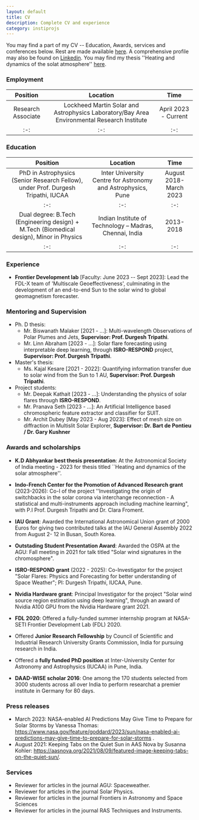 ```yaml
---
layout: default
title: CV
description: Complete CV and experience
category: instiprojs
---
```


You may find a part of my CV -- Education, Awards, services and conferences below. Rest are made available [here]({{site.url}}/assets/CV_VishalUpendran.pdf). A comprehensive profile may also be found on [Linkedin](https://www.linkedin.com/in/vishal-upendran1995). You may find my thesis ''Heating and dynamics of the solat atmosphere'' [here](https://ui.adsabs.harvard.edu/abs/2023arXiv230401553U/abstract).

### Employment

|Position|Location|Time|
|:-:|:-:|:-:|
|Research Associate|Lockheed Martin Solar and Astrophysics Laboratory/Bay Area Environmental Research Institute|April 2023 - Current|
|:-:|:-:|:-:|


### Education

|Position|Location|Time|
|:-:|:-:|:-:|
|PhD in Astrophysics (Senior Research Fellow), under Prof. Durgesh Tripathi, IUCAA|Inter University Centre for Astronomy and Astrophysics, Pune|August 2018-March 2023|
|:-:|:-:|:-:|
|Dual degree: B.Tech (Engineering design) + M.Tech (Biomedical design), Minor in Physics|Indian Institute of Technology – Madras, Chennai, India| 2013-2018|
|:-:|:-:|:-:|


### Experience

- **Frontier Development lab** [Faculty: June 2023 -- Sept 2023]: Lead the FDL-X team of 'Multiscale Geoeffectiveness', culminating in the development of an end-to-end Sun to the solar wind to global geomagnetism forecaster.

### Mentoring and Supervision

- Ph. D thesis:
  - Mr. Biswanath Malaker [2021 - ...]: Multi-wavelength Observations of Polar
Plumes and Jets, **Supervisor: Prof. Durgesh Tripathi**.
  - Mr. Linn Abraham [2023 - ...]:  Solar flare forecasting using interpretable deep learning, through **ISRO-RESPOND** project, **Supervisor: Prof. Durgesh Tripathi**.
- Master's thesis:
  - Ms. Kajal Kesare [2021 - 2022]:  Quantifying information transfer due to solar wind from the Sun to 1 AU, **Supervisor: Prof. Durgesh Tripathi**.
- Project students:
  - Mr. Deepak Kathait [2023 - ...]: Understanding the physics of solar flares through **ISRO-RESPOND**.
  - Mr. Pranava Seth [2023 - ...]: An Artificial Intelligence based chromospheric feature extractor and classifier for SUIT.
  - Mr. Archit Dubey [May 2023 - Aug 2023]: Effect of mesh size on diffraction in Multislit Solar Explorer, **Supervisor: Dr. Bart de Pontieu / Dr. Gary Kushner**

### Awards and scholarships

- **K.D Abhyankar best thesis presentation**: At the Astronomical Society of India meeting - 2023 for thesis titled ``Heating and dynamics of the solar atmosphere''.

- **Indo-French Center for the Promotion of Advanced Research grant** (2023-2026): Co-I of the project ''Investigating the origin of switchbacks in the solar corona via interchange reconnection - A statistical and multi-instruments approach including machine learning", with P.I Prof. Durgesh Tripathi and Dr. Clara Froment.

- **IAU Grant**: Awarded the International Astronomical Union grant of 2000 Euros for giving two contributed talks at the IAU General Assembly 2022 from August 2- 12 in Busan, South Korea.

- **Outstading Student Presentation Award**: Awarded the OSPA at the AGU: Fall meeting in 2021 for talk titled "Solar wind signatures in the chromosphere". 

- **ISRO-RESPOND grant** (2022 - 2025): Co-Investigator for the project "Solar Flares: Physics and Forecasting for better understanding of Space Weather"; PI: Durgesh Tripathi, IUCAA, Pune.

- **Nvidia Hardware grant**: Principal Investigator for the project "Solar wind source region estimation using deep learning", through an award of Nvidia A100 GPU from the Nvidia Hardware grant 2021.

- **FDL 2020**: Offered a fully-funded summer internship program at NASA-SETI Frontier Development Lab (FDL) 2020.

- Offered **Junior Research Fellowship** by Council of Scientific and Industrial Research University Grants Commission, India for pursuing research in India.

- Offered a **fully funded PhD position** at Inter-University Center for Astronomy and Astrophysics (IUCAA) in Pune, India.

- **DAAD-WISE scholar 2016**: One among the 170 students selected from 3000 students across all over India to perform researchat a premier institute in Germany for 80 days.

### Press releases

- March 2023:  NASA-enabled AI Predictions May Give Time to Prepare for Solar Storms by Vanessa Thomas: https://www.nasa.gov/feature/goddard/2023/sun/nasa-enabled-ai-predictions-may-give-time-to-prepare-for-solar-storms .
- August 2021: Keeping Tabs on the Quiet Sun in AAS Nova by Susanna Kohler: https://aasnova.org/2021/08/09/featured-image-keeping-tabs-on-the-quiet-sun/. 

### Services

- Reviewer for articles in the journal AGU: Spaceweather.
- Reviewer for articles in the journal Solar Physics.
- Reviewer for articles in the journal Frontiers in Astronomy and Space Sciences
- Reviewer for articles in the journal RAS Techniques and Instruments.

<!-- ### Invited Talks

- April 2023 @ Science from In-situ measurements of Aditya-L1 (SIMA-01): Solar wind prediction using deep learning.
- March 2023 @ Machine learning workshop at the Astronomical Society of India meeting: From Sun to Earth using Interpretable A.I.
- Nov 2022 @ Aditya-L1 workshop at Manipal Academy of Higher Education, Udupi: Machine and deep learning, with applications to solar physics.
- Nov 2022 @ Young Astronomer's meeting, ARIES, Nainital: CosmicVarta: An initiative to take current Indian research to the public.
- Nov 2022 @ IIT BHU: Solar wind sources in the chromosphere.
- Nov 2022 @ IIT BHU: Accelerating heliophysics workflow with deep learning and interpretable A.I.
- June 2022 @ SPARC workshop: Machine Learning in Solar Physics and Space Weather at IISER Kolkata: "Accelerating space weather forecasts with deep learning and interpretable A.I".
- June 2022 @ The Geospace Environment Modeling (GEM) summer workshop 2022 at Hawaii (Online): "Tutorial on using spherical harmonics with data".
- April 2022 @ Robert Bosch Center for Data Science and Artificial Intelligence, IIT - Madras: "Accelerating astronomy workflow with deep learning and interpretable A.I".
- April 2022 @ Dept. of Physics, IIT - Madras: "On the origin of solar wind and solar coronal heating".
-  Dec 2021 @ European Solar Physics Online Seminars (ESPOS): "On the formation solar wind and switchbacks, and Quiet Sun heating".
-  Dec 2021 @ IUCAA Seminar series: "On the formation solar wind and switchbacks, and Quiet Sun heating".
-  May 2021 @ Physikalisch-Meteorologische Observatorium Davos/World Radiation Center (PMOD/WRC): "On the Impulsive Heating of Quiet Solar Corona".

### Public Talks
-  Feb 2023 @ IUCAA National Science Day celebrations: Introduction to Sun and the Aditya-L1 mission
-  Nov 2022 @ IIT BHU: Open workshop and tutorial on Introduction to machine and deep learning 
-  Oct 2022 @ Solar eclipse special talk at IUCAA: Aditya-L1: India's first mission to the Sun (in **English and Tamil**)
-  Feb 2022 @ IUCAA National Science Day celebrations: The many ways to know our Universe.
-  Feb 2022 @ Athaang astronomy club, IISER Tirupati: The exhalations and snores of the slumbering Sun.
-  Aug 2021 @ Fergusson college, Pune, India: From Sun to Earth using A.I -->
<!-- 
### Conferences
- Aug 2022: XXXI IAU General assembly: Symposium on “The Era of Multi Messenger Solar Physics”.
    - **Talk**: Exploring the formation solar wind, switchbacks and Quiet Sun heating.
- Aug 2022: XXXI IAU General assembly: Symposium on “Machine Learning in Astronomy”.
    - **Talk**: Accelerating astronomy workflow with deep learning and interpretable A.I
- June 2022: Loops 10 workshop.
    - **Talk**: Inferring quiet Sun heating using machine learning.
- June 2022: Loops 10 workshop.
    - Poster: Coronal heating in QS and Coronal holes.
- Mar 2022: Astronomical Society of India meeting 2022.
    - Poster: Chromospheric and transition region dynamics in coronal holes and quiet sun.
- Dec 2021: American Geophysical Union (AGU) meeting 2021.
    - Poster: Machine learning inference of statistical signatures of heating events.
- Dec 2021: American Geophysical Union (AGU) meeting 2021.
    - **Talk**: Solar wind signatures in the chromosphere
- Oct 2021: Hinode-14/IRIS-11 meeting.
    - **Talk**: Chromospheric and transition region dynamics in coronal holes and quiet sun
- Oct 2021: Solar Orbiter ISWG on Solar wind sources and connection.
    - **Talk**: Solar wind prediction using deep learning
- Sep 2021: 16th European Solar Physics Meeting.
    - Poster: Inferring impulsive heating of quiet solar corona using machine learning.
- March 2021: Advances in observations and modelling of solar magnetism and variability.
    - Poster: Chromospheric dynamics in Coronal holes and Quiet Sun
- Feb 2021: Astronomical Society of India (ASI) meeting 2021.
    - **Talk**: Quiet sun coronal heating by nanoflares
- Dec 2020: American Geophysical Union (AGU) meeting 2020
    - Poster: Determining new representations of “Geoeffectiveness" using deep learning.
- Feb 2020: 5th hAsia-Pacific Solar Physics Meeting, Pune, India
    - **Talk**: Solar wind prediction using Deep learning.
    - Poster: Heating of the Quiet Corona.
- Nov 2019: IRIS-10 conference, Bangalore, India
    - Poster: Heating of the Quiet Corona
- Sep 2019: 1st Conference on Machine Learning in Heliophysics, Amsterdam, Netherlands
    - Poster: Solar wind prediction using Deep learning  -->